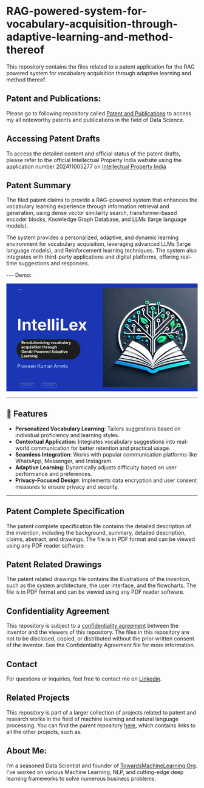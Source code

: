 # RAG-powered-system-for-vocabulary-acquisition-through-adaptive-learning-and-method-thereof

This repository contains the files related to a patent application for the RAG powered system for vocabulary acquisition through adaptive learning and method thereof.

## Patent and Publications:
Please go to following repository called [Patent and Publications](https://github.com/Praveen76/Patents-and-Publications/) to access my all noteworthy patents and publications in the field of Data Science.

## Accessing Patent Drafts

To access the detailed content and official status of the patent drafts, please refer to the official Intellectual Property India website using the application number 202411005277 on [Intellectual Property India](https://iprsearch.ipindia.gov.in/PublicSearch/PublicationSearch/ApplicationStatus)


## Patent Summary

The filed patent claims to provide a RAG-powered system that enhances the vocabulary learning experience through information retrieval and generation, using dense vector similarity search, transformer-based encoder blocks, Knowledge Graph Database, and LLMs (large language models).

The system provides a personalized, adaptive, and dynamic learning environment for vocabulary acquisition, leveraging advanced LLMs (large language models), and Reinforcement learning techniques. The system also integrates with third-party applications and digital platforms, offering real-time suggestions and responses.

--- Demo:

[![RAG powered Vocabulary Acquisition system for adaptive learning](https://github.com/Praveen76/IntelliLex_Official/blob/main/IntelliLex_thumbnail.jpg)](https://youtu.be/NjTxQSuceQQ)

---

## 🚀 Features

- **Personalized Vocabulary Learning**: Tailors suggestions based on individual proficiency and learning styles.
- **Contextual Application**: Integrates vocabulary suggestions into real-world communication for better retention and practical usage.
- **Seamless Integration**: Works with popular communication platforms like WhatsApp, Messenger, and Instagram.
- **Adaptive Learning**: Dynamically adjusts difficulty based on user performance and preferences.
- **Privacy-Focused Design**: Implements data encryption and user consent measures to ensure privacy and security.

---
## Patent Complete Specification

The patent complete specification file contains the detailed description of the invention, including the background, summary, detailed description, claims, abstract, and drawings. The file is in PDF format and can be viewed using any PDF reader software.

## Patent Related Drawings

The patent related drawings file contains the illustrations of the invention, such as the system architecture, the user interface, and the flowcharts. The file is in PDF format and can be viewed using any PDF reader software.


## Confidentiality Agreement

This repository is subject to a [confidentiality agreement](https://github.com/Praveen76/RAG-powered-system-for-vocabulary-acquisition-through-adaptive-learning-and-method-thereof/blob/main/Confidentiality%20Agreement.md) between the inventor and the viewers of this repository. The files in this repository are not to be disclosed, copied, or distributed without the prior written consent of the inventor. See the Confidentiality Agreement file for more information.

## Contact

For questions or inquiries, feel free to contact me on [Linkedin](https://www.linkedin.com/in/praveen-kumar-anwla-49169266/).

## Related Projects

This repository is part of a larger collection of projects related to patent and research works in the field of machine learning and natural language processing. You can find the parent repository [here](https://github.com/Praveen76/Patents-and-Publications/), which contains links to all the other projects, such as:

## **About Me**:
I’m a seasoned Data Scientist and founder of [TowardsMachineLearning.Org](https://towardsmachinelearning.org/). I've worked on various Machine Learning, NLP, and cutting-edge deep learning frameworks to solve numerous business problems.

